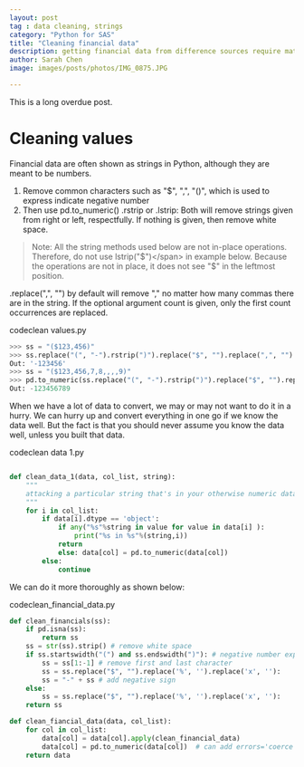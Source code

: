 ```yaml
---
layout: post
tag : data cleaning, strings
category: "Python for SAS"
title: "Cleaning financial data"
description: getting financial data from difference sources require matching company names
author: Sarah Chen
image: images/posts/photos/IMG_0875.JPG

---
```


This is a long overdue post.

# Cleaning values

Financial data are often shown as strings in Python, although they are meant to be numbers. 
1. Remove common characters such as "$", ",", "()", which is used to express indicate negative number
2. Then use <span class='coding'>pd.to_numeric() </span> 
<span class="coding">.rstrip</span> or <span class="coding">.lstrip</span>:  Both will remove strings given from right or left, respectfully.  If nothing is given, then remove white space. 

> Note: All the string methods used below are not in-place operations.   Therefore, do not use <span class="coding">lstrip("$")</span> in example below.  Because the operations are not in place, it does not see "$" in the leftmost position. 

<span class='coding'>.replace(",", "") </span> by default will remove "," no matter how many commas there are in the string.   If the optional argument count is given, only the first count occurrences are
replaced.

<div class="code-head"><span>code</span>clean values.py</div>

```python
>>> ss = "($123,456)"
>>> ss.replace("(", "-").rstrip(")").replace("$", "").replace(",", "")
Out: '-123456'
>>> ss = "($123,456,7,8,,,,9)"
>>> pd.to_numeric(ss.replace("(", "-").rstrip(")").replace("$", "").replace(",", ""))
Out: -123456789

```

When we have a lot of data to convert, we may or may not want to do it in a hurry.  We can hurry up and convert everything in one go if we know the data well.  But the fact is that you should never assume you know the data well, unless you built that data.


<div class="code-head"><span>code</span>clean data 1.py</div>

```python

def clean_data_1(data, col_list, string):
    """
    attacking a particular string that's in your otherwise numeric data
    """
    for i in col_list:
        if data[i].dtype == 'object':
            if any("%s"%string in value for value in data[i] ):
                print("%s in %s"%(string,i))
            return
            else: data[col] = pd.to_numeric(data[col])
        else:
            continue
```

We can do it more thoroughly as shown below:

<div class="code-head"><span>code</span>clean_financial_data.py</div>

```python
def clean_financials(ss):
    if pd.isna(ss):
        return ss
    ss = str(ss).strip() # remove white space
    if ss.startswidth("(") and ss.endswidth(")"): # negative number expressed as in parenthesis
        ss = ss[1:-1] # remove first and last character
        ss = ss.replace("$", "").replace('%', '').replace('x', ''):
        ss = "-" + ss # add negative sign
    else:
        ss = ss.replace("$", "").replace('%', '').replace('x', ''):
    return ss

def clean_fiancial_data(data, col_list):
    for col in col_list:
        data[col] = data[col].apply(clean_financial_data)
        data[col] = pd.to_numeric(data[col])  # can add errors='coerce' to force remaining non-numbers to na
    return data
```

```

